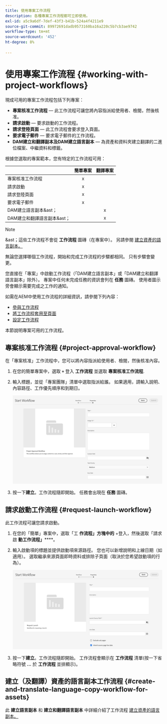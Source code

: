 ```yaml
---
title: 使用專案工作流程
description: 各種專案工作流程都可立即使用。
exl-id: a5c9a6df-7def-43f3-b41b-524a4f4211e9
source-git-commit: 89972691dadb9573160ba16a220c5b7cb3ae9742
workflow-type: tm+mt
source-wordcount: '452'
ht-degree: 8%

---
```


# 使用專案工作流程 {#working-with-project-workflows}

現成可用的專案工作流程包括下列專案：

* **專案核准工作流程**  — 此工作流程可讓您將內容指派給使用者、檢閱，然後核准。
* **請求啟動**  — 要求啟動的工作流程。
* **請求登陸頁面**  — 此工作流程會要求登入頁面。
* **要求電子郵件**  — 要求電子郵件的工作流程。
* **DAM建立和翻譯副本及DAM建立語言副本**  — 為資產和資料夾建立翻譯的二進位檔案、中繼資料和標籤。

根據您選取的專案範本，您有特定的工作流程可用：

|  | **簡單專案** | **翻譯專案** |
|---|:-:|:-:|
| 專案核准工作流程 | x |  |
| 請求啟動 | x |  |
| 請求登陸頁面 | x |  |
| 要求電子郵件 | x |  |
| DAM建立語言副本&amp;ast； |  | x |
| DAM建立和翻譯語言副本&amp;ast； |  | x |

>[!NOTE]
>
>&amp;ast；這些工作流程不會從 **工作流程** 圖磚（在專案中）。 另請參閱 [建立資產的語言副本。](/help/sites-cloud/administering/translation/managing-projects.md)

無論您選擇哪個工作流程，開始和完成工作流程的步驟都相同。 只有步驟會變更。

您直接在「專案」中啟動工作流程（「DAM建立語言副本」或「DAM建立和翻譯語言副本」除外）。 專案中任何未完成任務的資訊會列在 **任務** 圖磚。 使用者圖示旁會顯示需要完成之工作的通知。

如需在AEM中使用工作流程的詳細資訊，請參閱下列內容：

* [參與工作流程](/help/sites-cloud/authoring/workflows/participating.md)
* [將工作流程套用至頁面](/help/sites-cloud/authoring/workflows/applying.md)
* [設定工作流程](/help/sites-cloud/administering/workflows-administering.md)

本節說明專案可用的工作流程。

## 專案核准工作流程 {#project-approval-workflow}

在「專案核准」工作流程中，您可以將內容指派給使用者、檢閱，然後核准內容。

1. 在您的簡單專案中，選取 **`+`** 登入 **工作流程** 並選取 **專案核准工作流程**.
1. 輸入標題，並從「專案團隊」清單中選取指派給誰。 如果適用，請輸入說明、內容路徑、工作優先順序和到期日。

   ![請求核准](/help/sites-cloud/authoring/assets/projects-approval.png)

1. 按一下&#x200B;**建立**。工作流程隨即開始。 任務會出現在 **任務** 圖磚。

## 請求啟動工作流程 {#request-launch-workflow}

此工作流程可讓您請求啟動。

1. 在您的「簡單」專案中，選取「工 **作流程」方塊中的** +登入，然後選取「請求啟 **動工作流程」******。
1. 輸入啟動項的標題並提供啟動項來源路徑。 您也可以新增說明和上線日期（如適用）。 選取繼承來源頁面即時資料或排除子頁面（取決於您希望啟動項的行為）。

   ![要求啟動](/help/sites-cloud/authoring/assets/projects-request-launch.png)

1. 按一下&#x200B;**建立**。工作流程隨即開始。 工作流程會顯示在 **工作流程** 清單(按一下省略符號 **...** 於 **工作流程** 並排顯示)。

## 建立（及翻譯）資產的語言副本工作流程 {#create-and-translate-language-copy-workflow-for-assets}

此 **建立語言副本** 和 **建立和翻譯語言副本** 中詳細介紹了工作流程 [建立資產的語言副本。](/help/assets/translate-assets.md)
